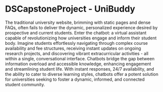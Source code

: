 # DSCapstoneProject - UniBuddy

The traditional university website, brimming with static pages and dense FAQs, often fails to deliver the dynamic, personalized experience desired by prospective and current students. Enter the chatbot: a virtual assistant capable of revolutionizing how universities engage and inform their student body. Imagine students effortlessly navigating through complex course availability and fee structures, receiving instant updates on ongoing research projects, and discovering vibrant extracurricular activities - all within a single, conversational interface. Chatbots bridge the gap between information overload and accessible knowledge, enhancing engagement and streamlining student life. With instant responses, 24/7 availability, and the ability to cater to diverse learning styles, chatbots offer a potent solution for universities seeking to foster a dynamic, informed, and connected student community.
